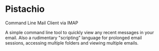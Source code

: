 # Pistachio
Command Line Mail Client via IMAP

A simple command line tool to quickly view any recent messages in your email. Also a rudimentary "scripting" language for
prolonged email sessions, accessing multiple folders and viewing multiple emails. 

